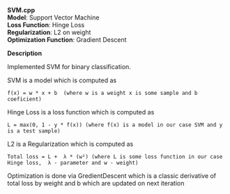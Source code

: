 **SVM.cpp**  
   **Model**: Support Vector Machine  
   **Loss Function**: Hinge Loss  
   **Regularization**: L2 on weight  
   **Optimization Function**: Gradient Descent  



**Description**

  Implemented SVM for binary classification.
  
  SVM is a model which is computed as
  
    f(x) = w * x + b  (where w is a weight x is some sample and b coeficient)
    
  Hinge Loss is a loss function which is computed as
  
    L = max(0, 1 - y * f(x)) (where f(x) is a model in our case SVM and y is a test sample)
    
  L2 is a Regularization which is computed as
  
    Total loss = L +  λ * (w²) (where L is some loss function in our case Hinge loss,  λ - parameter and w - weight)
    
  Optimization is done via GredientDescent which is a classic derivative of total loss by weight and b which are updated on next iteration



